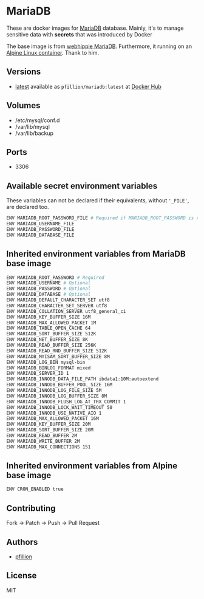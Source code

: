 # MariaDB

These are docker images for [MariaDB](https://mariadb.org) database. Mainly, it's to manage sensitive data with **secrets** that was introduced by Docker

The base image is from [webhippie MariaDB](https://registry.hub.docker.com/u/webhippie/mariadb/). Furthermore, it running on an [Alpine Linux container](https://registry.hub.docker.com/u/webhippie/alpine/). Thank to him.

## Versions

* [latest](https://github.com/pfillion/mariadb/tree/master) available as ```pfillion/mariadb:latest``` at [Docker Hub](https://registry.hub.docker.com/u/pfillion/mariadb/)

## Volumes

* /etc/mysql/conf.d
* /var/lib/mysql
* /var/lib/backup

## Ports

* 3306

## Available secret environment variables

These variables can not be declared if their equivalents, without ```'_FILE'```, are declared too.

```bash
ENV MARIADB_ROOT_PASSWORD_FILE # Required if MARIADB_ROOT_PASSWORD is not defined
ENV MARIADB_USERNAME_FILE
ENV MARIADB_PASSWORD_FILE
ENV MARIADB_DATABASE_FILE
```

## Inherited environment variables from MariaDB base image

```bash
ENV MARIADB_ROOT_PASSWORD # Required
ENV MARIADB_USERNAME # Optional
ENV MARIADB_PASSWORD # Optional
ENV MARIADB_DATABASE # Optional
ENV MARIADB_DEFAULT_CHARACTER_SET utf8
ENV MARIADB_CHARACTER_SET_SERVER utf8
ENV MARIADB_COLLATION_SERVER utf8_general_ci
ENV MARIADB_KEY_BUFFER_SIZE 16M
ENV MARIADB_MAX_ALLOWED_PACKET 1M
ENV MARIADB_TABLE_OPEN_CACHE 64
ENV MARIADB_SORT_BUFFER_SIZE 512K
ENV MARIADB_NET_BUFFER_SIZE 8K
ENV MARIADB_READ_BUFFER_SIZE 256K
ENV MARIADB_READ_RND_BUFFER_SIZE 512K
ENV MARIADB_MYISAM_SORT_BUFFER_SIZE 8M
ENV MARIADB_LOG_BIN mysql-bin
ENV MARIADB_BINLOG_FORMAT mixed
ENV MARIADB_SERVER_ID 1
ENV MARIADB_INNODB_DATA_FILE_PATH ibdata1:10M:autoextend
ENV MARIADB_INNODB_BUFFER_POOL_SIZE 16M
ENV MARIADB_INNODB_LOG_FILE_SIZE 5M
ENV MARIADB_INNODB_LOG_BUFFER_SIZE 8M
ENV MARIADB_INNODB_FLUSH_LOG_AT_TRX_COMMIT 1
ENV MARIADB_INNODB_LOCK_WAIT_TIMEOUT 50
ENV MARIADB_INNODB_USE_NATIVE_AIO 1
ENV MARIADB_MAX_ALLOWED_PACKET 16M
ENV MARIADB_KEY_BUFFER_SIZE 20M
ENV MARIADB_SORT_BUFFER_SIZE 20M
ENV MARIADB_READ_BUFFER 2M
ENV MARIADB_WRITE_BUFFER 2M
ENV MARIADB_MAX_CONNECTIONS 151
```

## Inherited environment variables from Alpine base image

```bash
ENV CRON_ENABLED true
```

## Contributing

Fork -> Patch -> Push -> Pull Request

## Authors

* [pfillion](https://github.com/pfillion)

## License

MIT